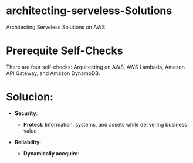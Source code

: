 # architecting-serveless-Solutions
Architecting Serveless Solutions on AWS

# Prerequite Self-Checks

There are four self-checks: Arquitecting on AWS, AWS Lambada, Amazon API Gateway,
and Amazon DynamoDB.

# Solucion:

* **Security**:

  * **Protect**: Information, systems, and assets while delivering business value
  
* **Reliability**:

  * **Dynamically accquire**:


